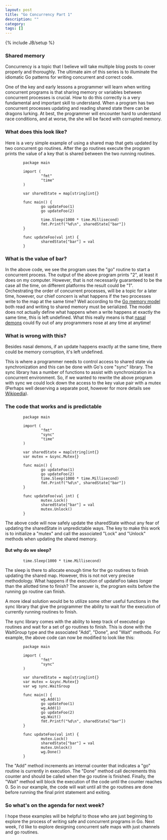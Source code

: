 ```yaml
---
layout: post
title: "Go Concurrency Part 1"
description: ""
category: 
tags: []
---
```

{% include JB/setup %}
### Shared memory

Concurrency is a topic that I believe will take multiple blog posts to cover
properly and thoroughly. The ultimate aim of this series is to illuminate
the idiomatic Go patterns for writing concurrent and correct code.

One of the key and early lessons a programmer will learn when writing concurrent programs is
that sharing memory or variables between concurrent processes is crucial. How to do
this correctly is a very fundamental and important skill to understand. When a program
has two concurrent processes updating and reading shared state there can be dragons
lurking. At best, the programmer will encounter hard to understand race conditions, and at worse,
the she will be faced with corrupted memory.

### What does this look like?

Here is a very simple example of using a shared map that gets updated by two
concurrent go routines. After the go routines execute the program prints the value
of a key that is shared between the two running routines.

```
        package main

        import (
                "fmt"
                "time"
        )

        var sharedState = map[string]int{}

        func main() {
                go updateFoo(1)
                go updateFoo(2)

                time.Sleep(1000 * time.Millisecond)
                fmt.Printf("%d\n", sharedState["bar"])
        }

        func updateFoo(val int) {
                sharedState["bar"] = val
        }

```

### What is the value of bar?

In the above code, we see the program uses the "go" routine to start a concurrent
process. The output of the above program prints "2", at least it does on my computer.
However, that is not necessarily guaranteed to be the case all the time, on different
platforms the result could be "1". Orchestrating the order of concurrent processes, will
be a topic for a later time, however, our chief concern is what happens if the two processes
write to the map at the same time? Well according to the [Go memory model](https://golang.org/ref/mem) both read and writing
to shared memory must be serialized. The model does not actually define what happens when a write
happens at exactly the same time, this is left undefined. What this really means is that [nasal demons](http://www.catb.org/jargon/html/N/nasal-demons.html)
could fly out of any programmers nose at any time at anytime!

### What is wrong with this?

Besides nasal demons, if an update happens exactly at the same time, there could be memory
corruption, it's left undefined.

This is where a programmer needs to control access to shared state via synchronization and this can
be done with Go's core "sync" library. The sync library has a number of functions to assist
with synchronization in a concurrent environment. So, if we wanted to rewrite the above
program with sync we could lock down the access to the key value pair with a mutex (Perhaps
well deserving a separate post, however for more details see [Wikipedia](https://en.wikipedia.org/wiki/Mutual_exclusion)).

### The code that works and is predictable

```
        package main

        import (
                "fmt"
                "sync"
                "time"
        )

        var sharedState = map[string]int{}
        var mutex = &sync.Mutex{}

        func main() {
                go updateFoo(1)
                go updateFoo(2)
                time.Sleep(1000 * time.Millisecond)
                fmt.Printf("%d\n", sharedState["bar"])
        }

        func updateFoo(val int) {
                mutex.Lock()
                sharedState["bar"] = val
                mutex.Unlock()
        }
```

The above code will now safely update the sharedState without any fear
of updating the sharedState in unpredictable ways. The key to make this work
is to initialize a "mutex" and call the associated "Lock" and "Unlock" methods
when updating the shared memory. 

#### But why do we sleep?

```
        time.Sleep(1000 * time.Millisecond)
```

The sleep is there to allocate enough time for the go routines to
finish updating the shared map. However, this is not not very precise
methodology.  What happens if the execution of updateFoo takes longer than the
allotted time to finish? The answer is, the program exits before the
running go routine can finish.

A more ideal solution would be to utilize some other useful functions
in the sync library that give the programmer the ability to wait for the
execution of currently running routines to finish. 

The sync library comes with the ability to keep track of executed go
routines and wait for a set of go routines to finish. This is done with
the WaitGroup type and the associated "Add", "Done", and "Wait" methods.
For example, the above code can now be modified to look like this:

```
        package main

        import (
                "fmt"
                "sync"
        )

        var sharedState = map[string]int{}
        var mutex = &sync.Mutex{}
        var wg sync.WaitGroup

        func main() {
                wg.Add(1)
                go updateFoo(1)
                wg.Add(1)
                go updateFoo(2)
                wg.Wait()
                fmt.Printf("%d\n", sharedState["bar"])
        }

        func updateFoo(val int) {
                mutex.Lock()
                sharedState["bar"] = val
                mutex.Unlock()
                wg.Done()
        }

```

The "Add" method increments an internal counter that indicates a "go" routine is currently in execution.
The "Done" method call decrements this counter and should be called when the go routine is finished.
Finally, the "Wait" method will block the execution of the code until the counter reaches 0. So in our example,
the code will wait until all the go routines are done before running the final print statement and exiting.

### So what's on the agenda for next week?

I hope these examples will be helpful to those who are just beginning to explore the
process of writing safe and concurrent programs in Go. Next week, I'd like to explore designing
concurrent safe maps with just channels and go routines.
